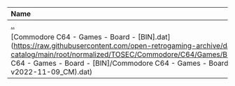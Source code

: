 |Name|Size|
|:---|---:|
|[..](../index.html)|DIR|
|[Commodore C64 - Games - Board - [BIN].dat](https://raw.githubusercontent.com/open-retrogaming-archive/dat-catalog/main/root/normalized/TOSEC/Commodore/C64/Games/Board/[BIN]/Commodore C64 - Games - Board - [BIN]/Commodore C64 - Games - Board - [BIN] (TOSEC-v2022-11-09_CM).dat)|1140|
